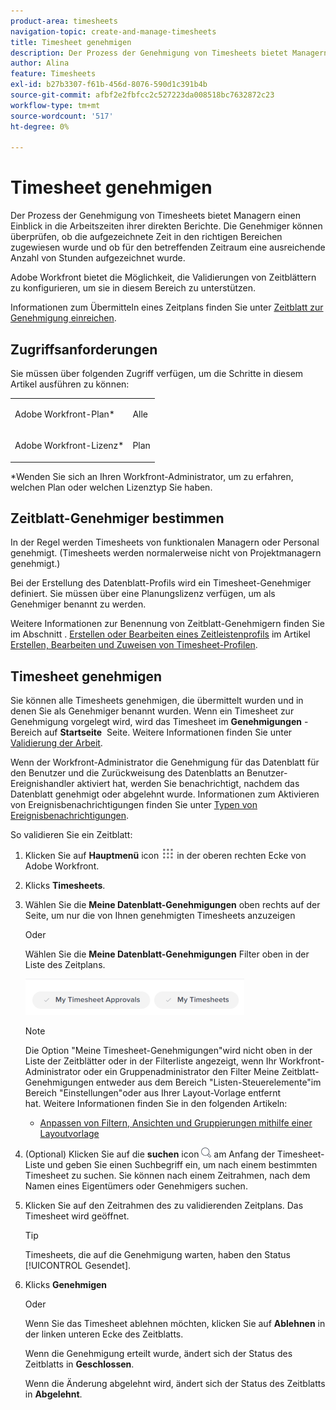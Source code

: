 ```yaml
---
product-area: timesheets
navigation-topic: create-and-manage-timesheets
title: Timesheet genehmigen
description: Der Prozess der Genehmigung von Timesheets bietet Managern einen Einblick in die Arbeitszeiten ihrer direkten Berichte. Die Genehmiger können überprüfen, ob die aufgezeichnete Zeit in den richtigen Bereichen zugewiesen wurde und ob für den betreffenden Zeitraum eine ausreichende Anzahl von Stunden aufgezeichnet wurde.
author: Alina
feature: Timesheets
exl-id: b27b3307-f61b-456d-8076-590d1c391b4b
source-git-commit: afbf2e2fbfcc2c527223da008518bc7632872c23
workflow-type: tm+mt
source-wordcount: '517'
ht-degree: 0%

---
```


# Timesheet genehmigen

Der Prozess der Genehmigung von Timesheets bietet Managern einen Einblick in die Arbeitszeiten ihrer direkten Berichte. Die Genehmiger können überprüfen, ob die aufgezeichnete Zeit in den richtigen Bereichen zugewiesen wurde und ob für den betreffenden Zeitraum eine ausreichende Anzahl von Stunden aufgezeichnet wurde.

Adobe Workfront bietet die Möglichkeit, die Validierungen von Zeitblättern zu konfigurieren, um sie in diesem Bereich zu unterstützen.

Informationen zum Übermitteln eines Zeitplans finden Sie unter [Zeitblatt zur Genehmigung einreichen](../../timesheets/create-and-manage-timesheets/submit-timesheet-for-approval.md).

## Zugriffsanforderungen

Sie müssen über folgenden Zugriff verfügen, um die Schritte in diesem Artikel ausführen zu können:

<table style="table-layout:auto"> 
 <col> 
 </col> 
 <col> 
 </col> 
 <tbody> 
  <tr> 
   <td role="rowheader">Adobe Workfront-Plan*</td> 
   <td> <p>Alle</p> </td> 
  </tr> 
  <tr> 
   <td role="rowheader">Adobe Workfront-Lizenz*</td> 
   <td> <p>Plan </p> </td> 
  </tr> 
 </tbody> 
</table>

*Wenden Sie sich an Ihren Workfront-Administrator, um zu erfahren, welchen Plan oder welchen Lizenztyp Sie haben.

## Zeitblatt-Genehmiger bestimmen

In der Regel werden Timesheets von funktionalen Managern oder Personal genehmigt. (Timesheets werden normalerweise nicht von Projektmanagern genehmigt.)

Bei der Erstellung des Datenblatt-Profils wird ein Timesheet-Genehmiger definiert. Sie müssen über eine Planungslizenz verfügen, um als Genehmiger benannt zu werden.

Weitere Informationen zur Benennung von Zeitblatt-Genehmigern finden Sie im Abschnitt . [Erstellen oder Bearbeiten eines Zeitleistenprofils](../../timesheets/create-and-manage-timesheets/create-timesheet-profiles.md#create) im Artikel [Erstellen, Bearbeiten und Zuweisen von Timesheet-Profilen](../../timesheets/create-and-manage-timesheets/create-timesheet-profiles.md).

## Timesheet genehmigen

Sie können alle Timesheets genehmigen, die übermittelt wurden und in denen Sie als Genehmiger benannt wurden. Wenn ein Timesheet zur Genehmigung vorgelegt wird, wird das Timesheet im **Genehmigungen** -Bereich auf **Startseite**  Seite. Weitere Informationen finden Sie unter [Validierung der Arbeit](../../review-and-approve-work/manage-approvals/approving-work.md).

Wenn der Workfront-Administrator die Genehmigung für das Datenblatt für den Benutzer und die Zurückweisung des Datenblatts an Benutzer-Ereignishandler aktiviert hat, werden Sie benachrichtigt, nachdem das Datenblatt genehmigt oder abgelehnt wurde. Informationen zum Aktivieren von Ereignisbenachrichtigungen finden Sie unter [Typen von Ereignisbenachrichtigungen](../../administration-and-setup/manage-workfront/emails/event-notifications-available-in-wf.md).

So validieren Sie ein Zeitblatt:

1. Klicken Sie auf **Hauptmenü** icon ![](assets/main-menu-icon.png) in der oberen rechten Ecke von Adobe Workfront.
1. Klicks **Timesheets**.
1. Wählen Sie die **Meine Datenblatt-Genehmigungen** oben rechts auf der Seite, um nur die von Ihnen genehmigten Timesheets anzuzeigen

   Oder

   Wählen Sie die **Meine Datenblatt-Genehmigungen** Filter oben in der Liste des Zeitplans.

   ![](assets/my-timesheet-approvals-my-timesheets-pills-on-timesheets-list-nwe-350x58.png)

   >[!NOTE]
   >
   >Die Option &quot;Meine Timesheet-Genehmigungen&quot;wird nicht oben in der Liste der Zeitblätter oder in der Filterliste angezeigt, wenn Ihr Workfront-Administrator oder ein Gruppenadministrator den Filter Meine Zeitblatt-Genehmigungen entweder aus dem Bereich &quot;Listen-Steuerelemente&quot;im Bereich &quot;Einstellungen&quot;oder aus Ihrer Layout-Vorlage entfernt hat. Weitere Informationen finden Sie in den folgenden Artikeln:
   >
   >   
   >   
   >   * [Anpassen von Filtern, Ansichten und Gruppierungen mithilfe einer Layoutvorlage](../../administration-and-setup/customize-workfront/use-layout-templates/customize-fvg-list-controls-layout-template.md)
   >   
   >

1. (Optional) Klicken Sie auf die **suchen** icon ![](assets/search-icon.png) am Anfang der Timesheet-Liste und geben Sie einen Suchbegriff ein, um nach einem bestimmten Timesheet zu suchen. Sie können nach einem Zeitrahmen, nach dem Namen eines Eigentümers oder Genehmigers suchen.
1. Klicken Sie auf den Zeitrahmen des zu validierenden Zeitplans. Das Timesheet wird geöffnet.

   >[!TIP]
   >
   >Timesheets, die auf die Genehmigung warten, haben den Status [!UICONTROL Gesendet].


1. Klicks **Genehmigen**

   Oder

   Wenn Sie das Timesheet ablehnen möchten, klicken Sie auf **Ablehnen** in der linken unteren Ecke des Zeitblatts.

   Wenn die Genehmigung erteilt wurde, ändert sich der Status des Zeitblatts in **Geschlossen**.

   Wenn die Änderung abgelehnt wird, ändert sich der Status des Zeitblatts in **Abgelehnt**.
